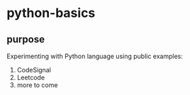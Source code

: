 # python-basics

## purpose
Experimenting with Python language using public examples:
1. CodeSignal
2. Leetcode
3. more to come
